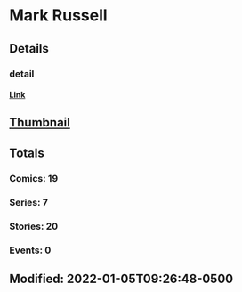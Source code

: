# Mark  Russell 
## Details
### detail
#### [Link](http://marvel.com/comics/creators/13989/mark_russell?utm_campaign=apiRef&utm_source=225578a89fc76f3d20fbffda5d17a88d)
## [Thumbnail](http://i.annihil.us/u/prod/marvel/i/mg/b/40/image_not_available.jpg)
## Totals
### Comics: 19
### Series: 7
### Stories: 20
### Events: 0
## Modified: 2022-01-05T09:26:48-0500